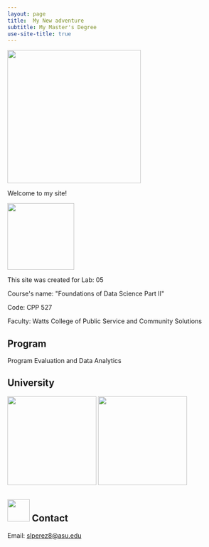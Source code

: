 ```yaml
---
layout: page
title:  My New adventure
subtitle: My Master's Degree
use-site-title: true
---
```


<img src="../img/header_punta_mita.png" height="300px" class="center">

Welcome to my site!

<img src="../img/SF.jpg" height="150px" class="center">

This site was created for 
Lab: 05

Course's name: "Foundations of Data Science Part II" 

Code: CPP 527

Faculty: Watts College of Public Service and Community Solutions

## Program
Program Evaluation and Data Analytics

## University
<img src="..img/asu.png" height="200px" class="center">
<img src="..img/asu.png" height="200px" class="center">

## <img src="../img/contact.png" height="50px"> Contact

Email: [slperez8@asu.edu](mailto:slperez8@asu.edu)

```
